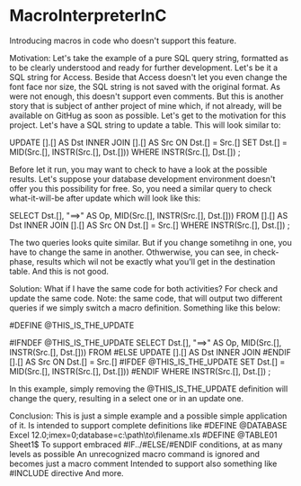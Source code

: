 # MacroInterpreterInC
Introducing macros in code who doesn't support this feature.

Motivation:
Let's take the example of a pure SQL query string, formatted as to be clearly understood and ready for further development.
Let's be it a SQL string for Access. Beside that Access doesn't let you even change the font face nor size, the SQL string is not saved with the original format. As were not enough, this doesn't support even comments. But this is another story that is subject of anther project of mine which, if not already, will be available on GitHug as soon as possible.
Let's get to the motivation for this project. Let's have a SQL string to update a table. This will look similar to:

UPDATE
    [<Database1>].[<Table1>] AS Dst
INNER JOIN
    [<Database2>].[<Table2>] AS Src
ON
    Dst.[<Field1>] = Src.[<Field2>]
SET
    Dst.[<TargetField>] = MID(Src.[<SourceField>], INSTR(Src.[<SourceField>], Dst.[<TargetField>]))
WHERE
    INSTR(Src.[<SourceField>], Dst.[<TargetField>])
;

Before let it run, you may want to check to have a look at the possible results. Let's suppose your database development environment doesn't offer you this possibility for free.
So, you need a similar query to check what-it-will-be after update which will look like this:

SELECT
    Dst.[<TargetField>], "==>" AS Op, MID(Src.[<SourceField>], INSTR(Src.[<SourceField>], Dst.[<TargetField>]))
FROM
    [<Database1>].[<Table1>] AS Dst
INNER JOIN
    [<Database2>].[<Table2>] AS Src
ON
    Dst.[<Field1>] = Src.[<Field2>]
WHERE
    INSTR(Src.[<SourceField>], Dst.[<TargetField>])
;
    
The two queries looks quite similar. But if you change sometihng in one, you have to change the same in another. Othwerwise, you can see, in check-phase, results which wil not be exactly what you'll get in the destination table. And this is not good.

Solution:
What if I have the same code for both activities? For check and update the same code. Note: the same code, that will output two different queries if we simply switch a macro definition. Something like this below:

#DEFINE @THIS_IS_THE_UPDATE

#IFNDEF @THIS_IS_THE_UPDATE
SELECT
    Dst.[<TargetField>], "==>" AS Op, MID(Src.[<SourceField>], INSTR(Src.[<SourceField>], Dst.[<TargetField>]))
FROM
#ELSE
UPDATE
    [<Database1>].[<Table1>] AS Dst
INNER JOIN
#ENDIF
    [<Database2>].[<Table2>] AS Src
ON
    Dst.[<Field1>] = Src.[<Field2>]
#IFDEF @THIS_IS_THE_UPDATE
SET
    Dst.[<TargetField>] = MID(Src.[<SourceField>], INSTR(Src.[<SourceField>], Dst.[<TargetField>]))
#ENDIF
WHERE
    INSTR(Src.[<SourceField>], Dst.[<TargetField>])
;
  
In this example, simply removing the @THIS_IS_THE_UPDATE definition will change the query, resulting in a select one or in an update one.

Conclusion:
This is just a simple example and a possible simple application of it. Is intended to support complete definitions like
#DEFINE @DATABASE Excel 12.0;imex=0;database=c:\path\to\filename.xls
#DEFINE @TABLE01 Sheet1$
To support embraced #IF../#ELSE/#ENDIF conditions, at as many levels as possible
An unrecognized macro command is ignored and becomes just a macro comment
Intended to support also something like #INCLUDE directive 
And more.

